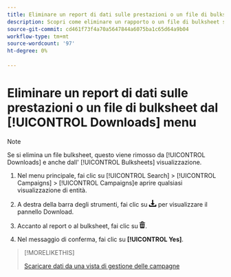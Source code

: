 ```yaml
---
title: Eliminare un report di dati sulle prestazioni o un file di bulksheet dal [!UICONTROL Downloads] menu
description: Scopri come eliminare un rapporto o un file di bulksheet scaricato da una vista di gestione della campagna.
source-git-commit: cd461f73f4a70a5647844a6075ba1c65d64a9b04
workflow-type: tm+mt
source-wordcount: '97'
ht-degree: 0%

---
```


# Eliminare un report di dati sulle prestazioni o un file di bulksheet dal [!UICONTROL Downloads] menu

>[!NOTE]
>
>Se si elimina un file bulksheet, questo viene rimosso da [!UICONTROL Downloads] e anche dall&#39; [!UICONTROL Bulksheets] visualizzazione.

1. Nel menu principale, fai clic su [!UICONTROL Search] > [!UICONTROL Campaigns] > [!UICONTROL Campaigns]e aprire qualsiasi visualizzazione di entità.

1. A destra della barra degli strumenti, fai clic su ![Download del rapporto](/help/search-social-commerce/assets/download.png "Download del rapporto") per visualizzare il pannello Download.

1. Accanto al report o al bulksheet, fai clic su ![Elimina](/help/search-social-commerce/assets/delete.png "Elimina").

1. Nel messaggio di conferma, fai clic su **[!UICONTROL Yes]**.

>[!MORELIKETHIS]
>
>[Scaricare dati da una vista di gestione delle campagne](/help/search-social-commerce/common-tasks/navigation-editing-selection/download.md)
